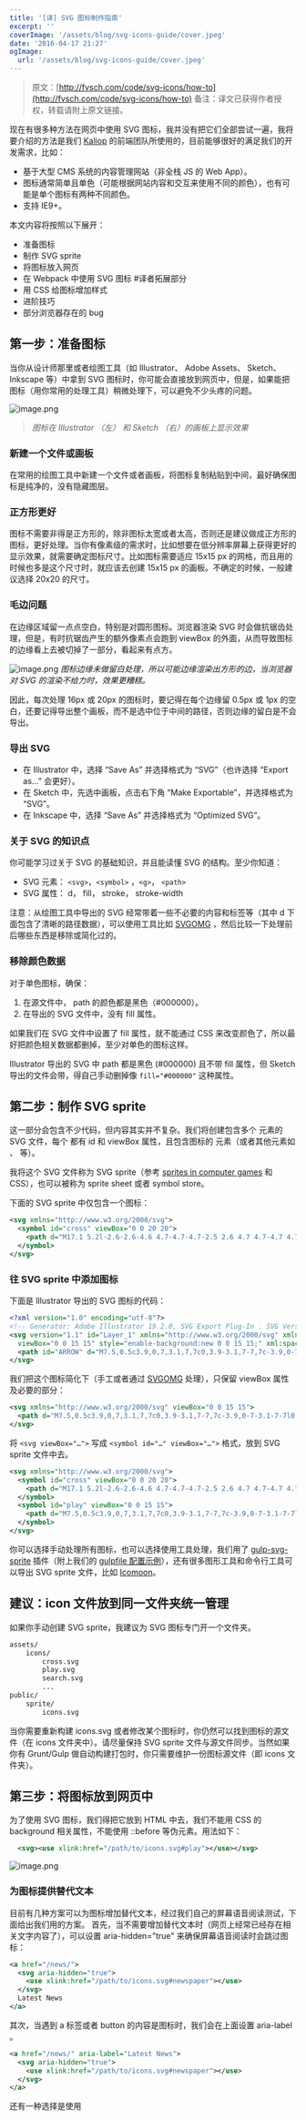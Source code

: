 ```yaml
---
title: '[译] SVG 图标制作指南'
excerpt: ''
coverImage: '/assets/blog/svg-icons-guide/cover.jpeg'
date: '2016-04-17 21:27'
ogImage:
  url: '/assets/blog/svg-icons-guide/cover.jpeg'
---
```


> 原文：[http://fvsch.com/code/svg-icons/how-to](http://fvsch.com/code/svg-icons/how-to)
> 备注：译文已获得作者授权，转载请附上原文链接。

现在有很多种方法在网页中使用 SVG 图标，我并没有把它们全部尝试一遍，我将要介绍的方法是我们 [Kaliop](http://www.kaliop.com/) 的前端团队所使用的，目前能够很好的满足我们的开发需求，比如：

- 基于大型 CMS 系统的内容管理网站（非全栈 JS 的 Web App）。
- 图标通常简单且单色（可能根据网站内容和交互来使用不同的颜色），也有可能是单个图标有两种不同颜色。
- 支持 IE9+。

本文内容将按照以下展开：

- 准备图标
- 制作 SVG sprite
- 将图标放入网页
- 在 Webpack 中使用 SVG 图标 #译者拓展部分
- 用 CSS 给图标增加样式
- 进阶技巧
- 部分浏览器存在的 bug

## 第一步：准备图标

当你从设计师那里或者绘图工具（如 Illustrator、 Adobe Assets、 Sketch、 Inkscape 等）中拿到 SVG 图标时，你可能会直接放到网页中，但是，如果能把图标（用你常用的处理工具）稍微处理下，可以避免不少头疼的问题。

![image.png](/assets/blog/svg-icons-guide/image1.png)
> _图标在 Illustrator （左） 和 Sketch （右）的画板上显示效果_

### 新建一个文件或画板

在常用的绘图工具中新建一个文件或者画板，将图标复制粘贴到中间，最好确保图标是纯净的，没有隐藏图层。

### 正方形更好

图标不需要非得是正方形的，除非图标太宽或者太高，否则还是建议做成正方形的图标，更好处理。当你有像素级的需求时，比如想要在低分辨率屏幕上获得更好的显示效果，就需要确定图标尺寸。比如图标需要适应 15x15 px 的网格，而且用的时候也多是这个尺寸时，就应该去创建 15x15 px 的画板。不确定的时候，一般建议选择 20x20 的尺寸。

### 毛边问题

在边缘区域留一点点空白，特别是对圆形图标。浏览器渲染 SVG 时会做抗锯齿处理，但是，有时抗锯齿产生的额外像素点会跑到 viewBox 的外面，从而导致图标的边缘看上去被切掉了一部分，看起来有点方。

![image.png](/assets/blog/svg-icons-guide/image2.png)
_图标边缘未做留白处理，所以可能边缘渲染出方形的边，当浏览器对 SVG 的渲染不给力时，效果更糟糕。_

因此，每次处理 16px 或 20px 的图标时，要记得在每个边缘留 0.5px 或 1px 的空白，还要记得导出整个画板，而不是选中位于中间的路径，否则边缘的留白是不会导出。

### 导出 SVG

- 在 Illustrator 中，选择 “Save As” 并选择格式为 “SVG”（也许选择 “Export as…” 会更好）。
- 在 Sketch 中，先选中画板，点击右下角 “Make Exportable”，并选择格式为 “SVG”。
- 在 Inkscape 中，选择 “Save As” 并选择格式为 “Optimized SVG”。
### 关于 SVG 的知识点

你可能学习过关于 SVG 的基础知识，并且能读懂 SVG 的结构。至少你知道：

- SVG 元素： `<svg>`，`<symbol>` ，`<g>`， `<path>`
- SVG 属性： d， fill， stroke， stroke-width

注意：从绘图工具中导出的 SVG 经常带着一些不必要的内容和标签等（其中 d 下面包含了清晰的路径数据），可以使用工具比如 [SVGOMG](https://jakearchibald.github.io/svgomg) ，然后比较一下处理前后哪些东西是移除或简化过的。

### 移除颜色数据

对于单色图标，确保：

1. 在源文件中， path 的颜色都是黑色（#000000）。
1. 在导出的 SVG 文件中，没有 fill 属性。

如果我们在 SVG 文件中设置了 fill 属性，就不能通过 CSS 来改变颜色了，所以最好把颜色相关数据都删掉，至少对单色的图标这样。

Illustrator 导出的 SVG 中 path 都是黑色 (#000000) 且不带 fill 属性，但 Sketch 导出的文件会带，得自己手动删掉像 `fill="#000000"` 这种属性。

## 第二步：制作 SVG sprite

这一部分会包含不少代码，但内容其实并不复杂。我们将创建包含多个 <symbol> 元素的 SVG 文件，每个 <symbol> 都有 id 和 viewBox 属性，且包含图标的 <path> 元素（或者其他元素如<circle> 、 <rect> 等）。

我将这个 SVG 文件称为 SVG sprite（参考 [sprites in computer games](https://www.wikiwand.com/en/Sprite_(computer_graphics)) 和 CSS），也可以被称为 sprite sheet 或者 symbol store。

下面的 SVG sprite 中仅包含一个图标：

```xml
<svg xmlns="http://www.w3.org/2000/svg">
  <symbol id="cross" viewBox="0 0 20 20">
    <path d="M17.1 5.2l-2.6-2.6-4.6 4.7-4.7-4.7-2.5 2.6 4.7 4.7-4.7 4.7 2.5 2.5 4.7-4.7 4.6 4.7 2.6-2.5-4.7-4.7"/>
  </symbol>
</svg>
```

### 往 SVG sprite 中添加图标

下面是 Illustrator 导出的 SVG 图标的代码：

```xml
<?xml version="1.0" encoding="utf-8"?>
<!-- Generator: Adobe Illustrator 19.2.0, SVG Export Plug-In . SVG Version: 6.00 Build 0)  -->
<svg version="1.1" id="Layer_1" xmlns="http://www.w3.org/2000/svg" xmlns:xlink="http://www.w3.org/1999/xlink" x="0px" y="0px"
  viewBox="0 0 15 15" style="enable-background:new 0 0 15 15;" xml:space="preserve">
  <path id="ARROW" d="M7.5,0.5c3.9,0,7,3.1,7,7c0,3.9-3.1,7-7,7c-3.9,0-7-3.1-7-7l0,0C0.5,3.6,3.6,0.5,7.5,0.5 C7.5,0.5,7.5,0.5,7.5,0.5L7.5,0.5L7.5,0.5z M6.1,4.7v5.6l4.2-2.8L6.1,4.7z"/>
</svg>
```

我们把这个图标简化下（手工或者通过 [SVGOMG](https://jakearchibald.github.io/svgomg) 处理），只保留 viewBox 属性及必要的部分：

```xml
<svg xmlns="http://www.w3.org/2000/svg" viewBox="0 0 15 15">
  <path d="M7.5,0.5c3.9,0,7,3.1,7,7c0,3.9-3.1,7-7,7c-3.9,0-7-3.1-7-7l0,0C0.5,3.6,3.6,0.5,7.5,0.5 C7.5,0.5,7.5,0.5,7.5,0.5L7.5,0.5L7.5,0.5z M6.1,4.7v5.6l4.2-2.8L6.1,4.7z"/>
</svg>
```

将 `<svg viewBox="…">` 写成 `<symbol id="…" viewBox="…">` 格式，放到 SVG sprite 文件中去。

```xml
<svg xmlns="http://www.w3.org/2000/svg">
  <symbol id="cross" viewBox="0 0 20 20">
    <path d="M17.1 5.2l-2.6-2.6-4.6 4.7-4.7-4.7-2.5 2.6 4.7 4.7-4.7 4.7 2.5 2.5 4.7-4.7 4.6 4.7 2.6-2.5-4.7-4.7"/>
  </symbol>
  <symbol id="play" viewBox="0 0 15 15">
    <path d="M7.5,0.5c3.9,0,7,3.1,7,7c0,3.9-3.1,7-7,7c-3.9,0-7-3.1-7-7l0,0C0.5,3.6,3.6,0.5,7.5,0.5 C7.5,0.5,7.5,0.5,7.5,0.5L7.5,0.5L7.5,0.5z M6.1,4.7v5.6l4.2-2.8L6.1,4.7z"/>
  </symbol>
</svg>
```

你可以选择手动处理所有图标，也可以选择使用工具处理，我们用了 [gulp-svg-sprite](https://github.com/jkphl/gulp-svg-sprite) 插件（附上我们的 [gulpfile 配置示例](https://gist.github.com/fvsch/8a407c04156093c5f661)），还有很多图形工具和命令行工具可以导出 SVG sprite 文件，比如 [Icomoon](https://icomoon.io/)。

## **建议：icon 文件放到同一文件夹统一管理**

如果你手动创建 SVG sprite，我建议为 SVG 图标专门开一个文件夹。

```xml
assets/
    icons/
        cross.svg
        play.svg
        search.svg
        ...
public/
    sprite/
        icons.svg
```

当你需要重新构建 icons.svg 或者修改某个图标时，你仍然可以找到图标的源文件（在 icons 文件夹中）。请尽量保持 SVG sprite 文件与源文件同步。当然如果你有 Grunt/Gulp 做自动构建打包时，你只需要维护一份图标源文件（即 icons 文件夹）。

## 第三步：将图标放到网页中

为了使用 SVG 图标，我们得把它放到 HTML 中去，我们不能用 CSS 的 background 相关属性，不能使用 ::before 等伪元素。用法如下：

```xml
  <svg><use xlink:href="/path/to/icons.svg#play"></use></svg> 
```

![image.png](/assets/blog/svg-icons-guide/image2.5.png)

### 为图标提供替代文本

目前有几种方案可以为图标增加替代文本，经过我们自己的屏幕语音阅读测试，下面给出我们用的方案。
首先，当不需要增加替代文本时（网页上经常已经存在相关文字内容了），可以设置 aria-hidden="true" 来确保屏幕语音阅读时会跳过图标：

```xml
<a href="/news/">
  <svg aria-hidden="true">
    <use xlink:href="/path/to/icons.svg#newspaper"></use>
  </svg>
  Latest News
</a>
```

其次，当遇到 a 标签或者 button 的内容是图标时，我们会在上面设置 aria-label 。

```xml
<a href="/news/" aria-label="Latest News">
  <svg aria-hidden="true">
    <use xlink:href="/path/to/icons.svg#newspaper"></use>
  </svg>
</a>
```

还有一种选择是使用 <title> 标签，尤其是标签相互作用时导致 aria-label 失效。举个例子，当你在 table 中使用 yes/no 标记，你可以这样：

```xml
<tr>
  <svg>
    <title>Yes</title>
    <use xlink:href="/path/to/icons.svg#tick"></use>
  </svg>
</tr>
```

最后，切记：

- 替代文本因根据内容来定（比如放大镜图标的替代文本为“显示搜索框“或者”提交搜索“）。
- 替代文本要做国际化。

替代文本应该根据 HTML 内容的上下文而定，有人推荐在 SVG sprite 里面增加 <title> 标签，但是我们实践后发现并不总是生效，很多屏幕语音阅读都会忽略。

### 外部 sprite 和内联 sprite

目前为止我们所提到的都是外部的 sprite，但是老版本的 WebKit 内核浏览器和所有版本的 IE 浏览器（低于 Edge 13），只支持 <use xlink:href="#some-id"/> 这种内联的引用。可以考虑引入比如 [svg4everybody](https://github.com/jonathantneal/svg4everybody), [svgxuse](https://github.com/Keyamoon/svgxuse) 等来 ployfill，或者将 SVG sprite 元素写到每个页面的 HTML 中去。

```xml
<body>
  <!-- Hidden icon data -->
  <svg aria-hidden="true" style="display:none">
    <symbol id="icon-play">…</symbol>
    <symbol id="icon-cross">…</symbol>
    <symbol id="icon-search">…</symbol>
  </svg>

  <!-- A visible icon: -->
  <button aria-label="Start playback">
    <svg aria-hidden="true"><use xlink:href="#icon-play"/></svg>
  </button>
</body>
```

两种方法各有利弊，比较如下：

![image.png](/assets/blog/svg-icons-guide/image3.png)

我喜欢将两种方法混起来用，创建两个 SVG sprite：

1. 一个小一点的 SVG sprite 包含常用的图标，作为内联元素放到每个页面中，大小 5KB 以内。
1. 一个大一点的 SVG sprite 包含全部的图标，作为外部静态资源，大小 50KB 以内。

在大一点的项目中，我们可以将图标分组打包成多个 SVG sprite ，服务于网站的某一部分或者某一特定功能。

## 在 Webpack 中使用 SVG 图标

译者注：本部分内容与原文无关，是译者为展示在 Webpack 中使用 SVG icon 的示例。
在日常开发中，我不知道各位前端朋友们有没有碰到一个问题，就是使用 font-awesome 或类似的 icon-font 包，无法满足设计稿中的需求，比如说来了一个中国地图形状的 icon，你会怎么办？
如果专门为项目维护一份 icon-font 的话，可能需要设计师每次帮你做一份字体文件，每次增加图标就要去找设计师帮忙，然后再打包生成 ttf 、woff 、 woff2 、eot 一堆文件，至少对于我来说是这样的。
此外，目前而言，Vue.js 和 React.js 的兼容性都是 IE9 +，所以如果不用管 IE 9 以下的兼容性，果断用 SVG sprite 来做图标啊。
示例将分别介绍 Vue.js 和 React.js 中的用法，工具包括：
1. 使用了 [svg-sprite-loader](http://zhuanlan.zhihu.com/GitHub%20-%20kisenka/svg-sprite-loader:%20SVG%20sprite%20loader%20for%20Webpack) 制作 SVG sprite。
2. 使用了 [svgo-loader](https://github.com/rpominov/svgo-loader) 来去除不必要属性（如 Sketch 导出的 SVG 文件），以简化 SVG 图标源码。
[demo 地址](https://github.com/vagusX/webpack-svg-sprite-sample)

图标统一放在 assets/icons 文件夹目录下：

```
assets/
  icons/
    cross.svg
    play.svg
    heart1.svg
    ...
  icon-set.js
```

在 icon-set.js 中 export 所有图标：

```js
import Check from './icons/check.svg'
import Cross from './icons/cross.svg'
import Heart1 from './icons/heart1.svg'
...

export {
  Check,
  Cross,
  Heart1,
  ...
}
```

webpack 配置中增加 `svgo-loader` 和 `svg-sprite-loader`：

```js
const svgoConfig = require('./svgo-config.json')

module.exports = {
  preLoaders: [
    {
      test: /\.svg$/,
      loader: 'svgo?' + JSON.stringify(svgoConfig)
    }
  ],
  loaders: [
    ...
    {
      test: /\.svg$/,
      loader: 'svg-sprite',
      include: /assets\/icons/
    },
    ...
  ]
}
```

`svgo-config.json` 内容如下：

```json
{
  "plugins": [
    { "cleanupAttrs": true },
    { "cleanupEnableBackground": true },
    { "cleanupIDs": true },
    { "cleanupListOfValues": true },
    { "cleanupNumericValues": true },
    { "collapseGroups": true },
    { "convertColors": true },
    { "convertPathData": true },
    { "convertShapeToPath": true },
    { "convertStyleToAttrs": true },
    { "convertTransform": true },
    { "mergePaths": true },
    { "moveElemsAttrsToGroup": true },
    { "moveGroupAttrsToElems": true },
    { "removeComments": true },
    { "removeDesc": true },
    { "removeDimensions": true },
    { "removeDoctype": true },
    { "removeEditorsNSData": true },
    { "removeEmptyAttrs": true },
    { "removeEmptyContainers": true },
    { "removeEmptyText": true },
    { "removeHiddenElems": true },
    { "removeMetadata": true },
    { "removeNonInheritableGroupAttrs": true },
    { "removeRasterImages": true },
    { "removeTitle": true },
    { "removeUnknownsAndDefaults": true },
    { "removeUselessDefs": true },
    { "removeUnusedNS": true },
    { "removeUselessStrokeAndFill": true },
    { "removeXMLProcInst": true },
    { "sortAttrs": true }
  ]
}
```

这段配置是根据 [SVGOMG 里的配置文件](https://raw.githubusercontent.com/jakearchibald/svgomg/master/src/config.json) 复制出来的，根据这段配置文件配合 `svgo-loader` 可以取代手工去做图标 SVG 源文件的处理（svgo-loader 禁止移除 `fill` 属性 ;-D），当然你也可以自己去定义配置以简化 SVG 源文件。

> 备注： 原本 SVGOMG 里面有一项配置 `transformsWithOnePath: true` ，由于这项配置会导致已经处理的 “干净” 的 SVG 图标报错，所以移除了该选项。此外为保留 viewBox，还移除了 `removeViewBox: true` 选项。

此时的 SVG 文件通过 svg-sprite-loader 处理生成 SVG sprite，并插在 <body> 里为首个元素：

```html
<body>
  <svg xmlns="http://www.w3.org/2000/svg" xmlns:xlink="http://www.w3.org/1999/xlink" style="position:absolute;width:0;height:0;visibility:hidden">
    <defs>
      <symbol viewBox="0 0 20 20" id="check">
        <path d="M10 1c-4.962 0-9 4.038-9 9 0 4.963 4.038 9 9 9 4.963 0 9-4.037 9-9 0-4.962-4.037-9-9-9zm0 16.615c-4.2 0-7.615-3.416-7.615-7.615C2.385 5.8 5.8 2.385 10 2.385c4.2 0 7.615 3.416 7.615 7.615 0 4.2-3.416 7.615-7.615 7.615z" fill="currentColor"></path>
        <path d="M13.664 6.74l-5.05 5.05-2.278-2.28c-.27-.27-.71-.27-.98 0s-.27.71 0 .98l2.77 2.77c.135.134.312.202.49.202.177 0 .354-.068.49-.203l5.537-5.54c.27-.27.27-.708 0-.98-.27-.27-.708-.27-.98 0z"></path>
      </symbol>
      <symbol viewBox="0 0 20 20" id="cross">
        <path d="M19 4.23L15.75 1 10 6.83 4.12 1 1 4.23l5.88 5.83L1 15.9 4.13 19 10 13.17 15.75 19 19 15.9l-5.88-5.84"></path>
      </symbol>
      <symbol viewBox="0 0 20 20" id="heart1">
        <path d="M18.98 5.7c-.24-2.36-2.24-4.2-4.66-4.2-1.95 0-3.6 1.18-4.32 2.87-.7-1.7-2.37-2.87-4.32-2.87-2.42 0-4.42 1.84-4.66 4.2L1 6.18c0 5.7 6.98 8.38 9 12.17 2.02-3.8 9-6.48 9-12.17 0-.16 0-.32-.02-.48z"></path>
      </symbol>
      ...
    </defs>
  </svg>
  ...
</body>
```

而 `import Check from './icons/check.svg' ` 中 Check 就是对应的 <symbol> 的 id。
Vue 中 SVG icon 用法示例：

```vue
<template>
  ...
  <svg class="Icon" aria-hidden="true">
    <use :xlink:href="iconSet.Check"></use>
  </svg>
  ...
</template>

<script>
import * as iconSet from '../assets/icon-set'

export default {
  data () {
    return {
      ...
      iconSet: iconSet
      ...
    }
  }
}
</script>
```

React 中 SVG icon 用法示例：

```jsx
import React from 'react';
import * as iconSet from '../assets/icon-set'

export default class App extends React.Component {

  render() {
    return (
      <div>
        <svg className="Icon" aria-hidden="true">
          <use xlinkHref={iconSet.Check}></use>
        </svg>
        ...
      </div>
    );
  }
} 
```

## 第四步：用 CSS 给图标增加样式

我们已经花了大量时间在讲 SVG 图标和 SVG sprite 的制作，如何将图标放到网页中，接下来将介绍如何通过 CSS 给图标增加样式。
### 增加 class 名
我们可以在 CSS 通过元素选择器选中所有的 <svg> 标签，但如果 SVG 有图标以外的用途的话，就会出问题，此外 FireFox 浏览器还存在相关的 bug （[下文有相关解释](http://localhost:4000/2016/04/08/how-to-work-with-svg-icons/#fx-use-selector-bug)），所以最好不要这么做。

而我建议给每个图标增加两个 class 名，一个通用型的 class 如 Icon，一个独有的 class 如 Icon--arrow。

```xml
<svg class="Icon Icon--arrow" aria-hidden="true">
  <use xlink:href="/path/to/icons.svg#arrow"></use>
</svg>
```

我们推荐使用 [SUIT CSS 命名规则](https://github.com/suitcss/suit/blob/master/doc/naming-conventions.md)（你可以选择喜欢的命名风格），类似 class="icon-arrow" 这种，这样就可以使用类似 svg[class*="icon-"] 的 CSS 选择器选中图标。

### 图标的默认样式

推荐的默认样式如下：

```css
.Icon {
  /* 通过设置 font-size 来改变图标大小 */
  width: 1em; height: 1em;
  /* 图标和文字相邻时，垂直对齐 */
  vertical-align: -0.15em;
  /* 通过设置 color 来改变 SVG 的颜色/fill */
  fill: currentColor;
  /* path 和 stroke 溢出 viewBox 部分在 IE 下会显示
     normalize.css 中也包含这行 */
  overflow: hidden;
}
```

![image.png](/assets/blog/svg-icons-guide/image4.png)
> _上下两行图标都用了默认样式，差别在于父元素的字体和颜色。_

当需要定制某个图标的样式时，可以参考下面这段代码：

```css
.MyComponent-button .Icon {
  /* 设置宽高 */
  font-size: 40px;
  /* 设置颜色 */
  color: purple;
  /* 可能需要重置垂直对齐 */
  vertical-align: top;
}
```

图标的颜色与父元素的文本颜色相同，如果图标没有继承父元素的文本颜色（currentColor），去看看图标源码中是否存在 fill 属性。

### SVG 继承的样式

SVG 许多样式属性都是继承来的，比如在最外层的 <svg> 标签，通过 CSS 设置了 fill 属性，内层的 <path>、 <circle> 等元素都会继承该属性，我们还可以在 <svg> 标签设置其他 CSS 属性，比如 stroke：

```css
.Icon--goldstar {
  fill: gold;
  stroke: coral;
  stroke-width: 5%;
  stroke-linejoin: round;
}
```

![image.png](/assets/blog/svg-icons-guide/image5.png)
> _默认样式和定制样式的星形图标_

大多情况下不需要修改太多，只要设置 fill 属性里改变图标的颜色，有时可能会增加或调整下 stroke 来加个边框什么的。

### 双色图标
当一个图标包含两个 <path> 时就可以设置两种不同的 fill 值，即显示两种颜色。

```xml
<symbol id="check" viewBox="0 0 20 20">
  <!-- 继承 CSS 中设置的 fill 值 -->
  <path d="…" />
  <!-- 继承 CSS 中设置的 color 值-->
  <path fill="currentColor" d="…" />
</symbol>
```

```css
.Icon--twoColors {
  fill: rebeccapurple;
  color: mediumturquoise;
}
```

![image.png](/assets/blog/svg-icons-guide/image6.png)
> _双色图标_

### 留点空间给 stroke

还记得前面提到的在图标四周留白吗？在用 stroke 时就显得尤其重要了。

```css
.Icon--strokespace {
  fill: none;
  stroke: currentColor;
  stroke-width: 5%;
}
```

在 SVG 中，stroke 在 path 两侧，如果 path 到了 viewport 的边界，stroke 就会有一半被截断。

![image.png](/assets/blog/svg-icons-guide/image7.png)
> _这个例子里，第一个图标四周并未留白，第二个四周有 0.5px 的留白（viewport 为 15px）_

### 设置 stroke-width 为百分比值
如何设置 stroke 的尺寸是个难题，下面这个例子是两个 stroke-width 为 1px 的图标：

![image.png](/assets/blog/svg-icons-guide/image8.png)

stroke-width 的值是跟图标的尺寸有关，在上图中：

1. 第一个图标的 viewBox 的宽高为 20px，所以 1px 的 stroke 是图标尺寸的 1/20，粗细适中。
1. 第二个图标的 viewBox 的宽高为 500px，所以 1px 的 stroke 是图标尺寸的 1/500，显得很细。

如果所有图标的 viewBox 值相同的话，倒不会有什么问题。一旦它们的宽高差别很大时，使用像素单位或者无量纲量单位（stroke-width:1）就会出问题了。怎么解决这个问题？
推荐使用百分比，同样的例子，这回设置 stroke-width:5%：

![image.png](/assets/blog/svg-icons-guide/image9.png)

对于正方形图标，设置 stroke-width: N% 看起来完美解决问题（注意：在太宽或太高的图标上可能会不太一样）。

### 并非所有的 SVG 都是图标

有些 SVG 并非图标，就不用放到 SVG sprite 中，比如说：

- 不需要修改样式的 SVG 图形，直接用在 <img> 标签里就好了。
- 需要增加动画的 SVG 图形，考虑将整个 <svg> 标签作为内联元素放入页面中，这样就可以选择特定的部分或 <path> 增加样式和动画了。

注意：如果一个 SVG 图形大小超过 100 x100 ，或者内部有很多元素，就不要把它当做图标来处理了。



看完前面几个部分，你已经掌握 SVG 图标的很多技巧了，接下来是一些的拓展内容。
### 不要用无样式的巨型图标
当样式文件由于网络问题加载失败时，网页就失去了样式，如果网页内容结构化良好，页面内容仍然可读，但是图标就会显示成一个庞然大物了。

![image.png](/assets/blog/svg-icons-guide/image10.png)
> _最新的浏览器默认将 SVG 元素显示成 300x150px，其他浏览器可能会把 width 设置成 100%_

建议把样式直接写到 <head> 标签里面。

```html
<style>.Icon{width:1em;height:1em}</style>
```

### 预加载外部的 SVG sprite

在第三部分 [将图标放入网页](http://localhost%3A4000/2016/04/08/how-to-work-with-svg-icons/%23section-advanced) 中，我们提过外部 SVG sprite 可以延迟加载，因为浏览器预加载模块不会识别处理 <use xlink:href="/path/to/icons.svg#something"></use> 这种形式。

那我们可以做点什么：

- 标准且前卫的方法：在 <head> 里加一个 <link rel="preload" href="/path/to/icons.svg" as="image"> （[有关预加载的细节](https://www.smashingmagazine.com/2016/02/preload-what-is-it-good-for/)：支持最新 Chrome，其他浏览器即将支持）。
- 保守的方法：在 <body> 里最前面的位置加上 <img style="display:none" alt="" src="/path/to/icons.svg"> 。

我没有实际测试这些方案，通常来说把内联和外部 SVG sprite 并用，就已经有足够的性能表现，已不太需要再去关心预加载，但是偶尔探索下相关知识也不失为一件好事。

### 选中独立的 path

我们已经学习了定制 symbol 中所有路径的 fill、stroke ，为 path 增加多种颜色。但是可以直接选中特定的 path （使用 class 选择器）继而修改样式吗？
答案是：可以，也不可以。

1. 如果使用了外部 SVG sprite，无法选中 <symbol> 里的任何 <path> 和其他元素。
1. 如果使用了内联 SVG sprite，可以选中 <path> 并修改样式，但是所有地方都应用这些样式。

所以，即使是内联 SVG sprite，可以这么写：

```css
#my-symbol .style1 {
  /* Styles for one group of paths */
}
#my-symbol .style2 {
  /* Styles for another */
}
```

不可以这么写：

```css
.MyComponent-button .Icon .style1 {
  /* For 1 group of paths for this icon in this context */
}
.MyComponent-button .Icon .style2 {
  /* For another group */
}
```

译者注：`.MyComponent-button .Icon .style1` 无法选中 class 名为 style1 的 path。
除非在火狐浏览器离，你可以轻松选中 <symbol> 中的实例，但这是属于火狐浏览器的私有特性，意味着其他浏览器存在着兼容性问题，所以希望火狐浏览器能修复这个问题（或者说是 bug）。当新标准来临时，也许可以通过 Shadow DOM 来选中，但标准本身也在不断变化，所以这一点无法确定（[/deep/ 连结符](https://www.w3.org/TR/css-scoping-1/%23deep-combinator) 已被弃用）。

### 通过 CSS 变量绘制两种以上颜色

到目前为止，我们学习了通过 CSS 绘制单色和双色 SVG 图标，那有没有可能绘制三种、四种甚至更多颜色呢？我们可以通过 [CSS 变量](https://developer.mozilla.org/en-US/docs/Web/CSS/Using_CSS_variables) （又称 CSS custom properties）实现，这需要在 SVG 上写不少东西。

```xml
<symbol id="iconic-aperture" viewBox="0 0 128 128">
  <path fill="var(--icon-color1)" d="…" />
  <path fill="var(--icon-color2)" d="…" />
  <path fill="var(--icon-color3)" d="…" />
  <path fill="var(--icon-color4)" d="…" />
  <path fill="var(--icon-color5)" d="…" />
  <path fill="var(--icon-color6)" d="…" />
</symbol>
```

下面这个 demo 中，是从 [Iconic](https://useiconic.com/) 里“偷”来了一个图标，尝试模仿下 Iconic 中图标多色效果。

![image.png](/assets/blog/svg-icons-guide/image11.png)
> _一个 symbol 中使用了 6 个不同的 CSS 变量（在支持 CSS 变量的 Firefox 、Chrome 或者 Safari 9.1+ 中打开）_

上面的例子中只有一个图标，第一个图标没有声明变量，所以 fallback 成了 currentColor，后面两个图标每个都声明过一套颜色变量，记得在支持 [CSS 变量](https://caniuse.com/css-variables) 的浏览器中打开下实际效果。

### stroke-width 的百分比值究竟是怎么计算出来的？

当我们把 stroke-width 设置为 N% 时，这个百分比值是根据什么来定的？是根据图标的宽度或者高度吗？根据 [官方文档](https://svgwg.org/svg2-draft/coords.html%23Units)，其实是和对角线有关，1% 的值为：对角线长度除以根号 2（接近 1.4）后取 1%。

这意味着对于正方形图标，1% 就等于宽度或高度的 1%，对于较宽或较高的图标的话结果不太一样。

![image.png](/assets/blog/svg-icons-guide/image12.png)
> _第二个图标的宽高比为 2:1，设置了 stroke-width:5% 后，轮廓的宽度约为宽度的 7.91%，高度的 3.95%。_

总体来说，建议把 stroke-width 的值设为百分比。如果你在使用方形的话，那么 1%约为图宽度的百分之一。

### 不能使用 渐变/gradient

有没有可能使用 gradient 设置 fill 值呢？事实是不能，CSS 的 linear-gradient() 产生的是一个图片值，而 fill 属性是不接受图片值的。
SVG 的编码及使用 gradient 有其特定语法，但跟咱们讨论的主题（SVG 图标）关系不是很大，可以尝试下，但是这得花功夫，而且至少得硬编码进入一些参数，有兴趣的话可以尝试下。

## 第六步：部分浏览器存在的 bug

### Safari：避免给 <svg> 设置 width / height 属性

为了避免出现页面未加载样式时，部分图标显示巨大的问题，我们给 <svg> 设置 width 、height 属性。

```xml
<svg width="20" height="20">
  <use xlink:href="…"></use>
</svg>
```

接着我们在 iOS 的 Safari 测试下，有一半 SVG 图标挂了？什么鬼？！

实际上，Safari/WebKit 不支持先给 SVG 设置宽高属性，再通过 CSS 去改变尺寸的，特别是想把图标变小时，图标的容器会变小，但图标的内容并不生效。

我们的解决方案是移除 SVG 上的 width 、 height 属性，只通过 CSS 控制图标尺寸。最新的 Safari 已经修复了这个问题（Safari 9.1 桌面版和 iOS 9.3)。

### Safari：避免在 <svg> 标签上设置 padding

如果你想要设置背景色、边框、内边距等，你应该往图标的父元素上增加样式，而不是图标自身的<svg> 标签，虽然看起来最新的浏览器上都没有问题，但是老版本 WebKit 浏览器上渲染存在问题，因此建议在图标外面包一层，比如 <span>、 <button>、 <a>等。

![image.png](/assets/blog/svg-icons-guide/image13.png)
> _样式直接加到 svg 标签上和加到父元素上。多数浏览器的渲染效果相同，但老版本 WebKit 浏览器渲染会有点偏差。_Firefox：避免使用 svg 作为元素选择器

为什么呢？当我们使用 <use> 标签时，浏览器会创建 Shadow DOM 去复制 <symbol> 中的内容，看下来就像这样：

```xml
<svg class="Icon Icon--something" aria-hidden="true">
  <use xlink:href="#something">
    <svg viewBox="0 0 20 20">
      <path d="…" />
    </svg>
  </use>
</svg>
```

之前的部分提到过，Firefox 浏览器目前支持选中 <use> 标签创建的 Shadow DOM 中的内容，所以如果写了这样的 CSS：

```css
svg {
  fill: red;
}
.Icon--something {
  fill: green;
}
```

在 Firefox 浏览器中就会变成类似这样：

```xml
<svg class="Icon Icon--something" aria-hidden="true" fill="green;">
  <use xlink:href="#something">
    <svg viewBox="0 0 20 20" fill="red;">
      <path d="…" />
    </svg>
  </use>
</svg>
```

图标在其他浏览器中是绿色的，但是在 Firefox 浏览器中会是红色，因为内部的 <svg> 标签按照 CSS 第一行中的 fill: red 去渲染。
还有一种写法可以避免：

```css
:not(use) > svg { … }
```
